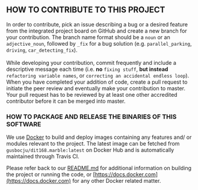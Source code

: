 ## HOW TO CONTRIBUTE TO THIS PROJECT
In order to contribute, pick an issue describing a bug or a desired feature from the integrated project board on GitHub and create a new branch for your contribution. The branch name format should be a `noun` or an `adjective_noun`, followed by `_fix` for a bug solution (e.g. `parallel_parking`, `driving`, `car_detecting_fix`).\
\
While developing your contribution, commit frequently and include a descriptive message each time (i.e. **no** `fixing stuff`, **but instead** `refactoring variable names`, or `correcting an accidental endless loop`). When you have completed your addition of code, create a pull request to initiate the peer review and eventually make your contribution to master. Your pull request has to be reviewed by at least one other accredited contributor before it can be merged into master.

### HOW TO PACKAGE AND RELEASE THE BINARIES OF THIS SOFTWARE
We use [Docker](https://www.docker.com/community-edition) to build and deploy images containing any features and/ or modules relevant to the project. The latest image can be fetched from `gusbocju/dit168.marble:latest` on Docker Hub and is automatically maintained through Travis CI.

Please refer back to our [README.md](README.md) for additional information on building the project or running the code, or [https://docs.docker.com](https://docs.docker.com) for any other Docker related matter.
